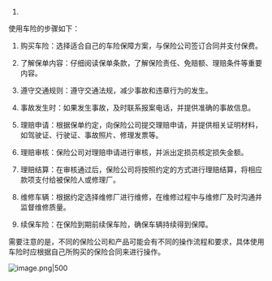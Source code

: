 1. 
使用车险的步骤如下：

1. 购买车险：选择适合自己的车险保障方案，与保险公司签订合同并支付保费。

2. 了解保单内容：仔细阅读保单条款，了解保险责任、免赔额、理赔条件等重要内容。

3. 遵守交通规则：遵守交通法规，减少事故和违章行为的发生。

4. 事故发生时：如果发生事故，及时联系报案电话，并提供准确的事故信息。

5. 理赔申请：根据保单约定，向保险公司提交理赔申请，并提供相关证明材料，如驾驶证、行驶证、事故照片、修理发票等。

6. 理赔审核：保险公司对理赔申请进行审核，并派出定损员核定损失金额。

7. 理赔结算：在审核通过后，保险公司将按照约定的方式进行理赔结算，将相应款项支付给被保险人或修理厂。

8. 维修车辆：根据约定选择维修厂进行维修，在维修过程中与维修厂及时沟通并监督维修质量。

9. 续保车险：在保险到期前续保车险，确保车辆持续得到保障。

需要注意的是，不同的保险公司和产品可能会有不同的操作流程和要求，具体使用车险时应根据自己所购买的保险合同来进行操作。


![image.png|500](https://fig-1321973591.cos.ap-nanjing.myqcloud.com/20240219212530.png)
